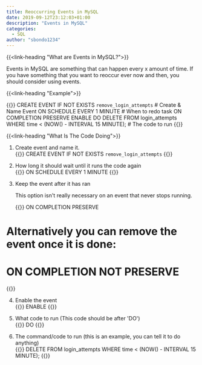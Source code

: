 ```yaml
---
title: Reoccurring Events in MySQL
date: 2019-09-12T23:12:03+01:00
description: "Events in MySQL"
categories:
  - SQL
author: "sbondo1234"
---
```


{{<link-heading "What are Events in MySQL?">}}

Events in MySQL are something that can happen every x amount of time.
If you have something that you want to reoccur ever now and then,
you should consider using events.


{{<link-heading "Example">}}

{{<highlight SQL>}}
CREATE EVENT IF NOT EXISTS `remove_login_attempts` # Create & Name Event
ON
  SCHEDULE EVERY 1 MINUTE # When to redo task
  ON COMPLETION PRESERVE
  ENABLE
DO
  DELETE FROM login_attempts WHERE time < (NOW() - INTERVAL 15 MINUTE); # The code to run
{{</highlight>}}

{{<link-heading "What Is The Code Doing">}}

1. Create event and name it. <br>
{{<highlight SQL>}}
CREATE EVENT IF NOT EXISTS `remove_login_attempts`
{{</highlight>}}

2. How long it should wait until it runs the code again <br>
{{<highlight SQL>}}
ON SCHEDULE EVERY 1 MINUTE
{{</highlight>}}

3. Keep the event after it has ran  <br>

    This option isn't really necessary on an event that never stops running.

    {{<highlight SQL>}}
ON COMPLETION PRESERVE

# Alternatively you can remove the event once it is done:
# ON COMPLETION NOT PRESERVE
{{</highlight>}}

4. Enable the event <br>
{{<highlight SQL>}}
ENABLE
{{</highlight>}}

5. What code to run (This code should be after 'DO')  <br>
{{<highlight SQL>}}
DO
{{</highlight>}}

6. The command/code to run (this is an example, you can tell it to do anything)  <br>
{{<highlight SQL>}}
DELETE FROM login_attempts WHERE time < (NOW() - INTERVAL 15 MINUTE);
{{</highlight>}}
